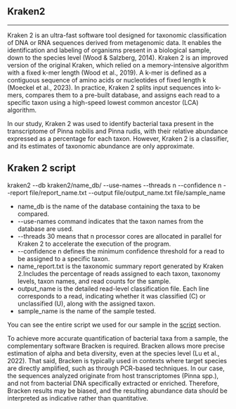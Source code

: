 ## Kraken2
-----------
Kraken 2 is an ultra-fast software tool designed for taxonomic classification of DNA or RNA sequences derived from metagenomic data. It enables the identification and labeling of organisms present in a biological sample, down to the species level (Wood & Salzberg, 2014).
Kraken 2 is an improved version of the original Kraken, which relied on a memory-intensive algorithm with a fixed k-mer length (Wood et al., 2019).
A k-mer is defined as a contiguous sequence of amino acids or nucleotides of fixed length k (Moeckel et al., 2023). In practice, Kraken 2 splits input sequences into k-mers, compares them to a pre-built database, and assigns each read to a specific taxon using a high-speed lowest common ancestor (LCA) algorithm.

In our study, Kraken 2 was used to identify bacterial taxa present in the transcriptome of Pinna nobilis and Pinna rudis, with their relative abundance expressed as a percentage for each taxon. However, Kraken 2 is a classifier, and its estimates of taxonomic abundance are only approximate. 

Kraken 2 script 
--
kraken2 --db kraken2/name_db/ --use-names --threads n --confidence n --report file/report_name.txt --output file/output_name.txt file/sample_name

* name_db is the name of the database containing the taxa to be compared.
* --use-names command indicates that the taxon names from the database are used.
* --threads 30 means that n processor cores are allocated in parallel for Kraken 2 to accelerate the execution of the program.
* --confidence n defines the minimum confidence threshold for a read to be assigned to a specific taxon.
* name_report.txt is the taxonomic summary report generated by Kraken 2.Includes the percentage of reads assigned to each taxon, taxonomy levels, taxon names, and read counts for the sample.
* output_name is the detailed read-level classification file. Each line corresponds to a read, indicating whether it was classified (C) or unclassified (U), along with the assigned taxon.
* sample_name is the name of the sample tested.

You can see the entire script we used for our sample in the [script](Script_classification.md) section.

To achieve more accurate quantification of bacterial taxa from a sample, the complementary software Bracken is required.
Bracken allows more precise estimation of alpha and beta diversity, even at the species level (Lu et al., 2022). That said, Bracken is typically used in contexts where target species are directly amplified, such as through PCR-based techniques.
In our case, the sequences analyzed originate from host transcriptomes (Pinna spp.), and not from bacterial DNA specifically extracted or enriched. Therefore, Bracken results may be biased, and the resulting abundance data should be interpreted as indicative rather than quantitative.
